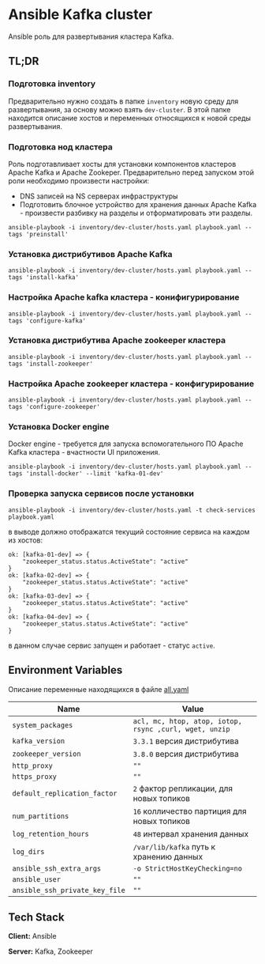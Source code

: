 
# Ansible Kafka cluster

Ansible роль для развертывания кластера Kafka.


## TL;DR

### Подготовка inventory
Предварительно нужно создать в папке ```inventory``` новую среду для развертывания, за основу можно взять ```dev-cluster```.
В этой папке находится описание хостов и переменных относящихся к новой среды развертывания.  

### Подготовка нод кластера
Роль подготавливает хосты для установки компонентов кластеров Apache Kafka и Apache Zookeper.
Предварительно перед запуском этой роли необходимо произвести настройки: 
* DNS записей на NS серверах инфраструктуры
* Подготовить блочное устройство для хранения данных Apache Kafka - произвести разбивку на разделы и отформатировать эти разделы.
```shell
ansible-playbook -i inventory/dev-cluster/hosts.yaml playbook.yaml --tags 'preinstall'
```
### Установка дистрибутивов Apache Kafka
```shell
ansible-playbook -i inventory/dev-cluster/hosts.yaml playbook.yaml --tags 'install-kafka'
```
### Настройка Apache kafka кластера - конифигурирование
```shell
ansible-playbook -i inventory/dev-cluster/hosts.yaml playbook.yaml --tags 'configure-kafka'
```
### Установка дистрибутива Apache zookeeper кластера
```shell
ansible-playbook -i inventory/dev-cluster/hosts.yaml playbook.yaml --tags 'install-zookeeper'
```
### Настройка Apache zookeeper кластера - конфигурирование
```shell
ansible-playbook -i inventory/dev-cluster/hosts.yaml playbook.yaml --tags 'configure-zookeeper'
```
### Установка Docker engine
Docker engine - требуется для запуска вспомогательного ПО Apache Kafka кластера - вчастности UI приложения.
```shell
ansible-playbook -i inventory/dev-cluster/hosts.yaml playbook.yaml --tags 'install-docker' --limit 'kafka-01-dev'
```
### Проверка запуска сервисов после установки
```shell
ansible-playbook -i inventory/dev-cluster/hosts.yaml -t check-services playbook.yaml
```
в выводе должно отображатся текущий состояние сервиса на каждом из хостов:
```text
ok: [kafka-01-dev] => {
    "zookeeper_status.status.ActiveState": "active"
}
ok: [kafka-02-dev] => {
    "zookeeper_status.status.ActiveState": "active"
}
ok: [kafka-03-dev] => {
    "zookeeper_status.status.ActiveState": "active"
}
ok: [kafka-04-dev] => {
    "zookeeper_status.status.ActiveState": "active"
}
```
в данном случае сервис запущен и работает - статус ```active```.
## Environment Variables
Описание переменные находящихся в файле [all.yaml](inventory/dev-cluster/group_vars/all.yaml)

| Name                         | Value                                                  |
|------------------------------|--------------------------------------------------------|
| `system_packages`            | `acl, mc, htop, atop, iotop, rsync ,curl, wget, unzip` |
| `kafka_version`              | `3.3.1` версия дистрибутива                            |
| `zookeeper_version`          | `3.8.0` версия дистрибутива                            |
| `http_proxy`                 | `""`                                                   |
| `https_proxy`                | `""`                                                   |
| `default_replication_factor` | `2` фактор репликации, для новых топиков               |
| `num_partitions`             | `16` колличество партиция для новых топиков            |
| `log_retention_hours`        | `48` интервал хранения данных                          |
| `log_dirs`                   | `/var/lib/kafka` путь к хранению данных                |
| `ansible_ssh_extra_args`     | `-o StrictHostKeyChecking=no`                          | 
| `ansible_user`               | `""`                                                   |
| `ansible_ssh_private_key_file`| `""`                                                   |  

## Tech Stack

**Client:** Ansible

**Server:** Kafka, Zookeeper

